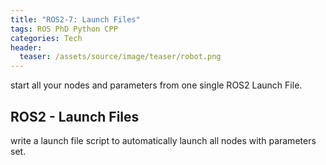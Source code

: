 ```yaml
---
title: "ROS2-7: Launch Files"
tags: ROS PhD Python CPP
categories: Tech
header:
  teaser: /assets/source/image/teaser/robot.png
---
```


start all your nodes and parameters from one single ROS2 Launch File.

## ROS2 - Launch Files

write a launch file script to automatically launch all nodes with parameters set.